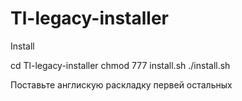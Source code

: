 # Tl-legacy-installer
Install

cd Tl-legacy-installer
chmod 777 install.sh
./install.sh

Поставьте англискую раскладку первей остальных
